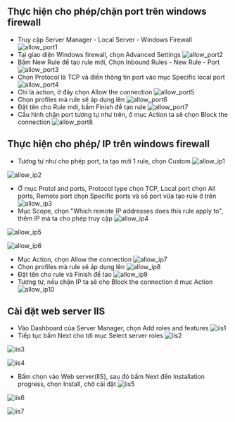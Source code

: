 ## Thực hiện cho phép/chặn port trên windows firewall
- Truy cập Server Manager - Local Server - Windows Firewall
![allow_port1](/image/allow_port1.png)
- Tại giao diện Windows firewall, chọn Advanced Settings
![allow_port2](/image/allow_port2.png)
- Bấm New Rule để tạo rule mới, Chọn Inbound Rules - New Rule - Port
![allow_port3](/image/allow_port3.png)
- Chọn Protocol là TCP và điền thông tin port vào mục Specific local port
![allow_port4](/image/allow_port4.png)
- Chỉ là action, ở đây chọn Allow the connection
![allow_port5](/image/allow_port5.png)
- Chọn profiles mà rule sẽ áp dụng lên
![allow_port6](/image/allow_port6.png)
- Đặt tên cho Rule mới, bấm Finish để tạo rule
![allow_port7](/image/allow_port7.png)
- Cấu hình chặn port tương tự như trên, ở mục Action ta sẽ chọn Block the connection
![allow_port8](/image/allow_port8.png)
## Thực hiện cho phép/ IP trên windows firewall
- Tương tự như cho phép port, ta tạo mới 1 rule, chọn Custom
![allow_ip1](/image/allow_ip1.png)

![allow_ip2](/image/allow_ip2.png)
- Ở mục Protol and ports, Protocol type chọn TCP, Local port chọn All ports, Remote port chọn Specific ports và số port vừa tạo rule ở trên
![allow_ip3](/image/allow_ip3.png)
- Mục Scope, chọn "Which remote IP addresses does this rule apply to", thêm IP mà ta cho phép truy cập
![allow_ip4](/image/allow_ip4.png)

![allow_ip5](/image/allow_ip5.png)

![allow_ip6](/image/allow_ip6.png)
- Mục Action, chọn Allow the connection
![allow_ip7](/image/allow_ip7.png)
- Chọn profiles mà rule sẽ áp dụng lên
![allow_ip8](/image/allow_ip8.png)
- Đặt tên cho rule và Finish để tạo
![allow_ip9](/image/allow_ip9.png)
- Tương tự, nếu chặn IP ta sẽ chọ Block the connection ở mục Action
![allow_ip10](/image/allow_ip10.png)
## Cài đặt web server IIS
- Vào Dashboard của Server Manager, chọn Add roles and features
![iis1](/image/iis1.png)
- Tiếp tục bấm Next cho tới mục Select server roles
![iis2](/image/iis2.png)

![iis3](/image/iis3.png)

![iis4](/image/iis4.png)
- Bấm chọn vào Web server(IIS), sau đó bấm Next đến Installation progress, chọn Install, chờ cài đặt
![iis5](/image/iis5.png)

![iis6](/image/iis6.png)

![iis7](/image/iis7.png)
